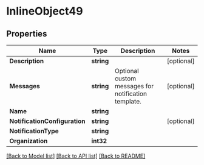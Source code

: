 # InlineObject49

## Properties

Name | Type | Description | Notes
------------ | ------------- | ------------- | -------------
**Description** | **string** |  | [optional] 
**Messages** | **string** | Optional custom messages for notification template. | [optional] 
**Name** | **string** |  | 
**NotificationConfiguration** | **string** |  | [optional] 
**NotificationType** | **string** |  | 
**Organization** | **int32** |  | 

[[Back to Model list]](../README.md#documentation-for-models) [[Back to API list]](../README.md#documentation-for-api-endpoints) [[Back to README]](../README.md)



